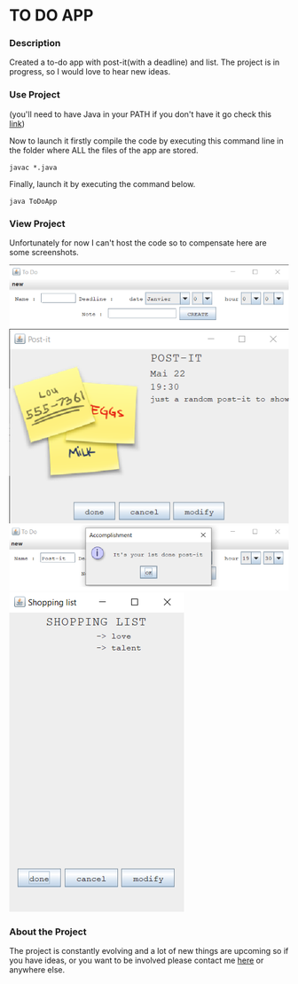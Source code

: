 # TO DO APP



### Description
Created a to-do app with post-it(with a deadline) and list. The project is in progress, so I would love to hear new ideas.

### Use Project
(you'll need to have Java in your PATH if you don't have it go check this [link](https://javatutorial.net/set-java-home-windows-10))

Now to launch it firstly compile the code by executing this command line in the folder where ALL the files of the app are stored.
```
javac *.java
```
Finally, launch it by executing the command below.
```
java ToDoApp
```
### View Project
Unfortunately for now I can't host the code so to compensate here are some screenshots.

<img src="screenshots/main_frame.png">
<img src="screenshots/post_it.png">
<img src="screenshots/accomplishment.png">
<img src="screenshots/list.png">

### About the Project
The project is constantly evolving and a lot of new things are upcoming so if you have ideas, or you want to be involved please contact me [here](poire.erwan2005@gmail.com) or anywhere else.
